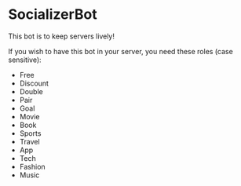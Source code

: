 # SocializerBot
This bot is to keep servers lively! 

If you wish to have this bot in your server, you need these roles (case sensitive):
 * Free
 * Discount
 * Double
 * Pair
 * Goal
 * Movie
 * Book
 * Sports
 * Travel
 * App
 * Tech
 * Fashion
 * Music

